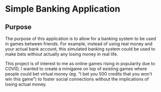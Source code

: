 # Simple Banking Application 

## Purpose

The purpose of this application is to allow for a banking system to be used in games between friends. 
For example, instead of using real money and your actual bank account, this simulated banking system could be used to 
make bets without actually any losing money in real life. 

This project is of interest to me as online games rising in popularity due to COVID, 
I wanted to create a minigame on top of existing games where people could bet virtual money (eg. "I bet you 500 credits 
that you won't win this game") to foster social connections without the implications of losing actual money.







